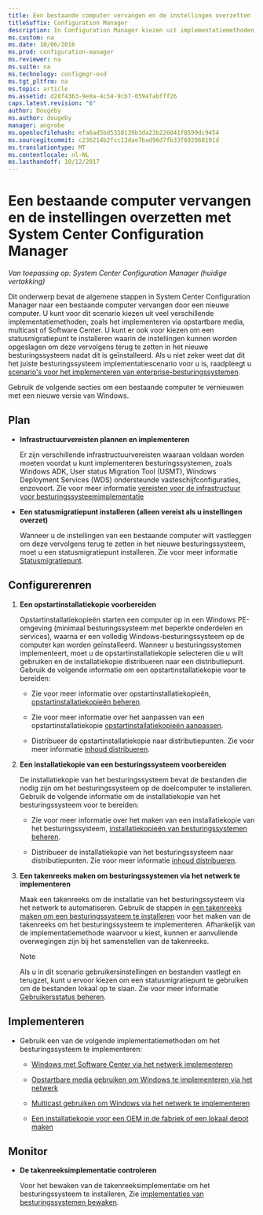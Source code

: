 ```yaml
---
title: Een bestaande computer vervangen en de instellingen overzetten
titleSuffix: Configuration Manager
description: In Configuration Manager kiezen uit implementatiemethoden, zoals de opstartbare media, multicast of Software Center, een bestaande computer vervangen door een nieuwe computer.
ms.custom: na
ms.date: 10/06/2016
ms.prod: configuration-manager
ms.reviewer: na
ms.suite: na
ms.technology: configmgr-osd
ms.tgt_pltfrm: na
ms.topic: article
ms.assetid: d28f4363-9e8a-4c54-9cb7-0594fabfff26
caps.latest.revision: "6"
author: Dougeby
ms.author: dougeby
manager: angrobe
ms.openlocfilehash: efa6ad5bd5358139b3da23b226041f8599dc9454
ms.sourcegitcommit: c236214b2fcc13dae7bad96d7fb33f692868191d
ms.translationtype: MT
ms.contentlocale: nl-NL
ms.lasthandoff: 10/12/2017
---
```

# <a name="replace-an-existing-computer-and-transfer-settings-with-system-center-configuration-manager"></a>Een bestaande computer vervangen en de instellingen overzetten met System Center Configuration Manager

*Van toepassing op: System Center Configuration Manager (huidige vertakking)*

Dit onderwerp bevat de algemene stappen in System Center Configuration Manager naar een bestaande computer vervangen door een nieuwe computer. U kunt voor dit scenario kiezen uit veel verschillende implementatiemethoden, zoals het implementeren via opstartbare media, multicast of Software Center. U kunt er ook voor kiezen om een statusmigratiepunt te installeren waarin de instellingen kunnen worden opgeslagen om deze vervolgens terug te zetten in het nieuwe besturingssysteem nadat dit is geïnstalleerd. Als u niet zeker weet dat dit het juiste besturingssysteem implementatiescenario voor u is, raadpleegt u [scenario's voor het implementeren van enterprise-besturingssystemen](scenarios-to-deploy-enterprise-operating-systems.md).  

 Gebruik de volgende secties om een bestaande computer te vernieuwen met een nieuwe versie van Windows.  

##  <a name="BKMK_Plan"></a> Plan  

-   **Infrastructuurvereisten plannen en implementeren**  

     Er zijn verschillende infrastructuurvereisten waaraan voldaan worden moeten voordat u kunt implementeren besturingssystemen, zoals Windows ADK, User status Migration Tool (USMT), Windows Deployment Services (WDS) ondersteunde vasteschijfconfiguraties, enzovoort. Zie voor meer informatie [vereisten voor de infrastructuur voor besturingssysteemimplementatie](../plan-design/infrastructure-requirements-for-operating-system-deployment.md)  

-   **Een statusmigratiepunt installeren (alleen vereist als u instellingen overzet)**  

     Wanneer u de instellingen van een bestaande computer wilt vastleggen om deze vervolgens terug te zetten in het nieuwe besturingssysteem, moet u een statusmigratiepunt installeren. Zie voor meer informatie [Statusmigratiepunt](../get-started/prepare-site-system-roles-for-operating-system-deployments.md#BKMK_StateMigrationPoints).  

##  <a name="BKMK_Configure"></a> Configurerenren  

1.  **Een opstartinstallatiekopie voorbereiden**  

     Opstartinstallatiekopieën starten een computer op in een Windows PE-omgeving (minimaal besturingssysteem met beperkte onderdelen en services), waarna er een volledig Windows-besturingssysteem op de computer kan worden geïnstalleerd. Wanneer u besturingssystemen implementeert, moet u de opstartinstallatiekopie selecteren die u wilt gebruiken en de installatiekopie distribueren naar een distributiepunt. Gebruik de volgende informatie om een opstartinstallatiekopie voor te bereiden:  

    -   Zie voor meer informatie over opstartinstallatiekopieën, [opstartinstallatiekopieën beheren](../get-started/manage-boot-images.md).  

    -   Zie voor meer informatie over het aanpassen van een opstartinstallatiekopie [opstartinstallatiekopieën aanpassen](../get-started/customize-boot-images.md).  

    -   Distribueer de opstartinstallatiekopie naar distributiepunten. Zie voor meer informatie [inhoud distribueren](../../core/servers/deploy/configure/deploy-and-manage-content.md#bkmk_distribute).  

2.  **Een installatiekopie van een besturingssysteem voorbereiden**  

     De installatiekopie van het besturingssysteem bevat de bestanden die nodig zijn om het besturingssysteem op de doelcomputer te installeren. Gebruik de volgende informatie om de installatiekopie van het besturingssysteem voor te bereiden:  

    -   Zie voor meer informatie over het maken van een installatiekopie van het besturingssysteem, [installatiekopieën van besturingssystemen beheren](../get-started/manage-operating-system-images.md).  

    -   Distribueer de installatiekopie van het besturingssysteem naar distributiepunten. Zie voor meer informatie [inhoud distribueren](../../core/servers/deploy/configure/deploy-and-manage-content.md#bkmk_distribute).  

3.  **Een takenreeks maken om besturingssystemen via het netwerk te implementeren**  

     Maak een takenreeks om de installatie van het besturingssysteem via het netwerk te automatiseren. Gebruik de stappen in [een takenreeks maken om een besturingssysteem te installeren](create-a-task-sequence-to-install-an-operating-system.md) voor het maken van de takenreeks om het besturingssysteem te implementeren. Afhankelijk van de implementatiemethode waarvoor u kiest, kunnen er aanvullende overwegingen zijn bij het samenstellen van de takenreeks.  

    > [!NOTE]  
    >  Als u in dit scenario gebruikersinstellingen en bestanden vastlegt en terugzet, kunt u ervoor kiezen om een statusmigratiepunt te gebruiken om de bestanden lokaal op te slaan. Zie voor meer informatie [Gebruikersstatus beheren](../get-started/manage-user-state.md).  

##  <a name="BKMK_Deploy"></a> Implementeren  

-   Gebruik een van de volgende implementatiemethoden om het besturingssysteem te implementeren:  

    -   [Windows met Software Center via het netwerk implementeren](use-software-center-to-deploy-windows-over-the-network.md)  

    -   [Opstartbare media gebruiken om Windows te implementeren via het netwerk](use-bootable-media-to-deploy-windows-over-the-network.md)  

    -   [Multicast gebruiken om Windows via het netwerk te implementeren](use-multicast-to-deploy-windows-over-the-network.md)  

    -   [Een installatiekopie voor een OEM in de fabriek of een lokaal depot maken](create-an-image-for-an-oem-in-factory-or-a-local-depot.md)  

## <a name="monitor"></a>Monitor  

-   **De takenreeksimplementatie controleren**  

     Voor het bewaken van de takenreeksimplementatie om het besturingssysteem te installeren, Zie [implementaties van besturingssystemen bewaken](monitor-operating-system-deployments.md).  
